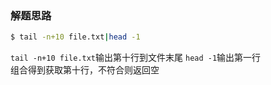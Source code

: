 ### 解题思路
```bash
$ tail -n+10 file.txt|head -1
```
`tail -n+10 file.txt`输出第十行到文件末尾 
`head -1`输出第一行  
组合得到获取第十行，不符合则返回空
